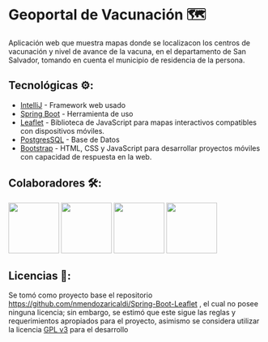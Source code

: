 # Geoportal de Vacunación 🗺️
Aplicación web que muestra mapas donde se localizacon los centros de vacunación y nivel de avance de la vacuna, en el departamento de San Salvador, tomando en cuenta el municipio de residencia de la persona.

## Tecnológicas ⚙️:
* [IntelliJ](https://www.jetbrains.com/es-es/idea/) - Framework web usado
* [Spring Boot](https://spring.io/projects/spring-boot) - Herramienta de uso
* [Leaflet](https://leafletjs.com/) - Biblioteca de JavaScript para mapas interactivos compatibles con dispositivos móviles.
* [PostgresSQL](https://www.postgresql.org/) - Base de Datos
* [Bootstrap](https://getbootstrap.com/) - HTML, CSS y JavaScript para desarrollar proyectos móviles con capacidad de respuesta en la web.

## Colaboradores 🛠️:
<a href="https://github.com/danielorozco14/"><img src="https://avatars.githubusercontent.com/u/37311558?v=4" width="100px" height="100px" style="max-width:100%;"></a>
<a href="https://github.com/narommm/"><img src="https://avatars.githubusercontent.com/u/37163754?v=4" width="100px" height="100px" style="max-width:100%;"></a>
<a href="https://github.com/AlxMancia/"><img src="https://avatars.githubusercontent.com/u/73662922?v=4" width="100px" height="100px" style="max-width:100%;"></a>
<a href="https://github.com/MoisesRosales/"><img src="https://avatars.githubusercontent.com/u/45109465?v=4" width="100px" height="100px" style="max-width:100%;"></a>

## Licencias 📄:
Se tomó como proyecto base el repositorio https://github.com/nmendozaricaldi/Spring-Boot-Leaflet , el cual no posee ninguna licencia; sin embargo, se estimó que este sigue las reglas y requerimientos apropiados para el proyecto, asimismo se considera utilizar la licencia [GPL v3](https://www.gnu.org/licenses/gpl-3.0.html) para el desarrollo
